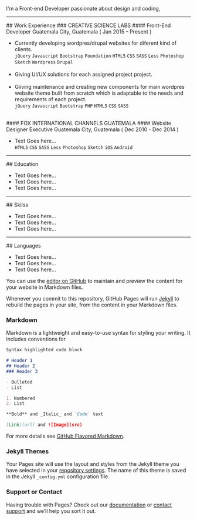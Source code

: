 
I'm a Front-end Developer passionate about design and coding, 
<hr>
## Work Experience
### CREATIVE SCIENCE LABS
#### Front-End Developer
Guatemala City, Guatemala ( Jan 2015 - Present )<br>
<ul>
  <li>Currently developing wordpres/drupal websites for diferent kind of clients.<br>
    <code>jQuery</code> <code>Javascript</code> <code>Bootstrap</code> <code>Foundation</code> <code>HTML5</code> <code>CSS</code> <code>SASS</code> <code>Less</code> <code>Photoshop</code> <code>Sketch</code> <code>Wordpress</code> <code>Drupal</code><br><br>
  </li>
  <li>Giving UI/UX solutions for each assigned project project. <br><br></li>
   <li>Giiving maintenance and creating new components for main wordpres website theme built from scratch which is adaptable to the needs and requirements of each project.<br>
    <code>jQuery</code> <code>Javascript</code> <code>Bootstrap</code> <code>PHP</code> <code>HTML5</code> <code>CSS</code> <code>SASS</code>
  </li>
</ul>
<br>
#### FOX INTERNATIONAL CHANNELS GUATEMALA
#### Website Designer Executive
Guatemala City, Guatemala ( Dec 2010 - Dec 2014 )<br>
<ul>
  <li>Text Goes here...<br>
<code>HTML5</code> <code>CSS</code> <code>SASS</code> <code>Less</code> <code>Photoshop</code> <code>Sketch</code> <code>iOS</code> <code>Android</code>
      </li>
</ul>
<hr>
## Education
<ul>
  <li>Text Goes here...</li>
  <li>Text Goes here...</li>
  <li>Text Goes here...</li>
</ul>
<hr>
## Skilss
<ul>
  <li>Text Goes here...</li>
  <li>Text Goes here...</li>
  <li>Text Goes here...</li>
</ul>
<hr>
## Languages
<ul>
  <li>Text Goes here...</li>
  <li>Text Goes here...</li>
  <li>Text Goes here...</li>
</ul>

You can use the [editor on GitHub](https://github.com/yav1987/resume/edit/master/index.md) to maintain and preview the content for your website in Markdown files.

Whenever you commit to this repository, GitHub Pages will run [Jekyll](https://jekyllrb.com/) to rebuild the pages in your site, from the content in your Markdown files.

### Markdown

Markdown is a lightweight and easy-to-use syntax for styling your writing. It includes conventions for

```markdown
Syntax highlighted code block

# Header 1
## Header 2
### Header 3

- Bulleted
- List

1. Numbered
2. List

**Bold** and _Italic_ and `Code` text

[Link](url) and ![Image](src)
```

For more details see [GitHub Flavored Markdown](https://guides.github.com/features/mastering-markdown/).

### Jekyll Themes

Your Pages site will use the layout and styles from the Jekyll theme you have selected in your [repository settings](https://github.com/yav1987/resume/settings). The name of this theme is saved in the Jekyll `_config.yml` configuration file.

### Support or Contact

Having trouble with Pages? Check out our [documentation](https://help.github.com/categories/github-pages-basics/) or [contact support](https://github.com/contact) and we’ll help you sort it out.
